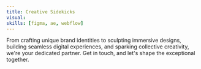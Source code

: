 ```yaml
---
title: Creative Sidekicks
visual:
skills: [figma, ae, webflow]
---
```

From crafting unique brand identities to sculpting immersive designs, building seamless digital experiences, and sparking collective creativity, we're your dedicated partner. Get in touch, and let's shape the exceptional together.